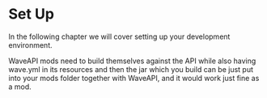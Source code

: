 # Set Up
In the following chapter we will cover setting up your development environment.

WaveAPI mods need to build themselves against the API while also having wave.yml in its resources and then the jar which you build can be just put into your mods folder together with WaveAPI, and it would work just fine as a mod.